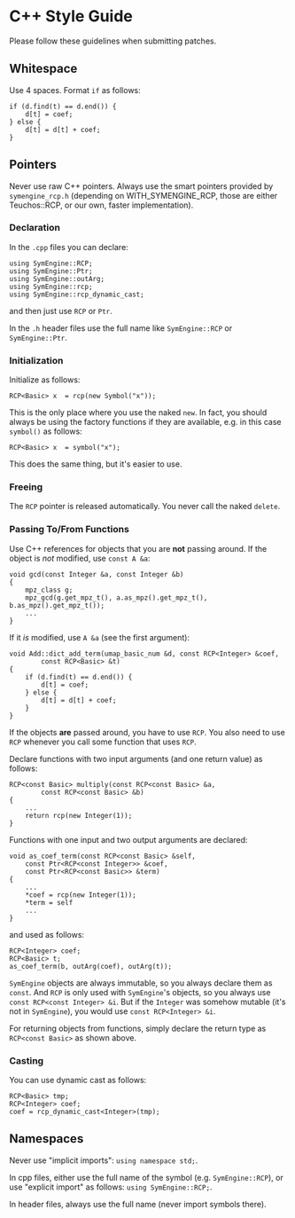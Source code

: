 # C++ Style Guide

Please follow these guidelines when submitting patches.

## Whitespace

Use 4 spaces. Format ``if`` as follows:

    if (d.find(t) == d.end()) {
        d[t] = coef;
    } else {
        d[t] = d[t] + coef;
    }

## Pointers

Never use raw C++ pointers. Always use the smart pointers provided by `symengine_rcp.h`
(depending on WITH_SYMENGINE_RCP, those are either Teuchos::RCP, or our own,
faster implementation).

### Declaration

In the `.cpp` files you can declare:

    using SymEngine::RCP;
    using SymEngine::Ptr;
    using SymEngine::outArg;
    using SymEngine::rcp;
    using SymEngine::rcp_dynamic_cast;
    
and then just use `RCP` or `Ptr`.

In the `.h` header files use the full name like `SymEngine::RCP` or `SymEngine::Ptr`.

### Initialization

Initialize as follows:

    RCP<Basic> x  = rcp(new Symbol("x"));

This is the only place where you use the naked ``new``. In fact, you should always be
using the factory functions if they are available, e.g. in this case `symbol()`
as follows:

    RCP<Basic> x  = symbol("x");

This does the same thing, but it's easier to use.

### Freeing

The `RCP` pointer is released automatically. You never call the naked `delete`.

### Passing To/From Functions

Use C++ references for objects that you are **not** passing around. If the object
is *not* modified, use `const A &a`:

    void gcd(const Integer &a, const Integer &b)
    {
        mpz_class g;
        mpz_gcd(g.get_mpz_t(), a.as_mpz().get_mpz_t(), b.as_mpz().get_mpz_t());
        ...
    }

If it *is* modified, use `A &a` (see the first argument):

    void Add::dict_add_term(umap_basic_num &d, const RCP<Integer> &coef,
            const RCP<Basic> &t)
    {
        if (d.find(t) == d.end()) {
            d[t] = coef;
        } else {
            d[t] = d[t] + coef;
        }
    }

If the objects **are** passed around, you have to use `RCP`. You also need to
use `RCP` whenever you call some function that uses `RCP`.

Declare functions with two input arguments (and one return value) as follows:

    RCP<const Basic> multiply(const RCP<const Basic> &a,
            const RCP<const Basic> &b)
    {
        ...
        return rcp(new Integer(1));
    }

Functions with one input and two output arguments are declared:

    void as_coef_term(const RCP<const Basic> &self,
        const Ptr<RCP<const Integer>> &coef,
        const Ptr<RCP<const Basic>> &term)
    {
        ...
        *coef = rcp(new Integer(1));
        *term = self
        ...
    }

and used as follows:

    RCP<Integer> coef;
    RCP<Basic> t;
    as_coef_term(b, outArg(coef), outArg(t));

`SymEngine` objects are always immutable, so you always declare them as `const`.
And `RCP` is only used with `SymEngine`'s objects, so you always use `const
RCP<const Integer> &i`. But if the `Integer` was somehow mutable (it's not in
`SymEngine`), you would use `const RCP<Integer> &i`.

For returning objects from functions, simply declare the return type as `RCP<const Basic>` as shown above.

### Casting

You can use dynamic cast as follows:

    RCP<Basic> tmp;
    RCP<Integer> coef;
    coef = rcp_dynamic_cast<Integer>(tmp);

## Namespaces

Never use "implicit imports": ``using namespace std;``.

In cpp files, either use the full name of the symbol (e.g. ``SymEngine::RCP``),
or use "explicit import" as follows: ``using SymEngine::RCP;``.

In header files, always use the full name (never import symbols there).
